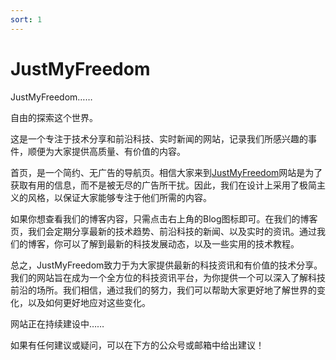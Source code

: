 ```yaml
---
sort: 1
---
```


# JustMyFreedom

JustMyFreedom……

自由的探索这个世界。

这是一个专注于技术分享和前沿科技、实时新闻的网站，记录我们所感兴趣的事件，顺便为大家提供高质量、有价值的内容。

首页，是一个简约、无广告的导航页。相信大家来到[JustMyFreedom](https://justmyfreedom.com/)网站是为了获取有用的信息，而不是被无尽的广告所干扰。因此，我们在设计上采用了极简主义的风格，以保证大家能够专注于他们所需的内容。

如果你想查看我们的博客内容，只需点击右上角的Blog图标即可。在我们的博客页，我们会定期分享最新的技术趋势、前沿科技的新闻、以及实时的资讯。通过我们的博客，你可以了解到最新的科技发展动态，以及一些实用的技术教程。

总之，JustMyFreedom致力于为大家提供最新的科技资讯和有价值的技术分享。我们的网站旨在成为一个全方位的科技资讯平台，为你提供一个可以深入了解科技前沿的场所。我们相信，通过我们的努力，我们可以帮助大家更好地了解世界的变化，以及如何更好地应对这些变化。

网站正在持续建设中……

如果有任何建议或疑问，可以在下方的公众号或邮箱中给出建议！

<!-- {% include list.liquid all=true %} -->